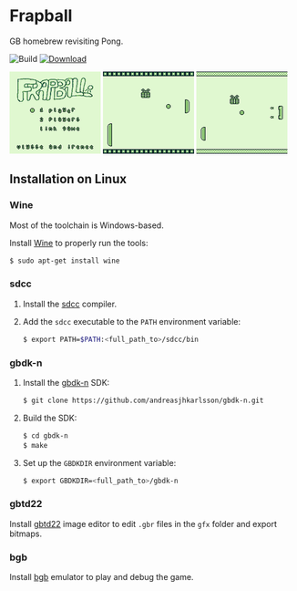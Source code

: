# Frapball

GB homebrew revisiting Pong.

![Build](https://github.com/1r3n33/frapball/workflows/Frapball%20CI/badge.svg)
[![Download](https://img.shields.io/badge/download-latest-blue)](https://github.com/1r3n33/frapball/releases/latest)

![Titlescreen](./screenshots/titlescreen.bmp)
![Level1](./screenshots/level1.bmp)
![Level2](./screenshots/level2.bmp)

## Installation on Linux

### Wine

Most of the toolchain is Windows-based.

Install [Wine](https://www.winehq.org/) to properly run the tools:

```bash
$ sudo apt-get install wine
```

### sdcc

1. Install the [sdcc](http://sdcc.sourceforge.net/snap.php#Linux) compiler.

2. Add the `sdcc` executable to the `PATH` environment variable:
   ```bash
   $ export PATH=$PATH:<full_path_to>/sdcc/bin
   ```

### gbdk-n

1. Install the [gbdk-n](https://github.com/andreasjhkarlsson/gbdk-n) SDK:
   ```bash
   $ git clone https://github.com/andreasjhkarlsson/gbdk-n.git
   ```

2. Build the SDK:
   ```bash
   $ cd gbdk-n
   $ make
   ```

3. Set up the `GBDKDIR` environment variable:
   ```bash
   $ export GBDKDIR=<full_path_to>/gbdk-n
   ```

### gbtd22

Install [gbtd22](http://www.devrs.com/gb/hmgd/gbtd.html) image editor to edit `.gbr` files in the `gfx` folder and export bitmaps.

### bgb

Install [bgb](http://bgb.bircd.org/) emulator to play and debug the game.
